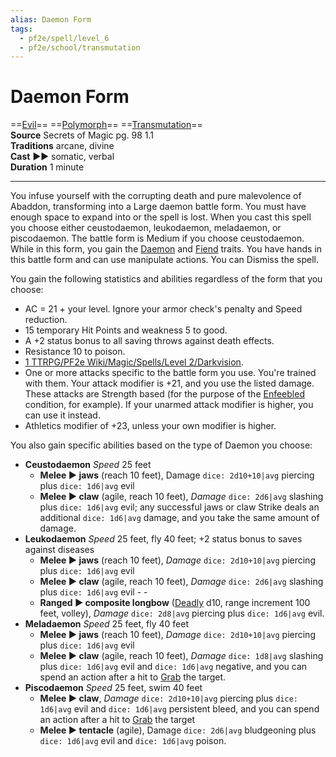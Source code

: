 ```yaml
---
alias: Daemon Form 
tags:
  - pf2e/spell/level_6
  - pf2e/school/transmutation
---
```


# Daemon Form

==[Evil](Evil.md)== ==[Polymorph](Polymorph.md)== ==[Transmutation](Transmutation.md)==  
__Source__ Secrets of Magic pg. 98 1.1  
**Traditions** arcane, divine  
**Cast** ►► somatic, verbal  
**Duration** 1 minute

---

You infuse yourself with the corrupting death and pure malevolence of Abaddon, transforming into a Large daemon battle form. You must have enough space to expand into or the spell is lost. When you cast this spell you choose either ceustodaemon, leukodaemon, meladaemon, or piscodaemon. The battle form is Medium if you choose ceustodaemon. While in this form, you gain the [Daemon](Daemon.md) and [Fiend](Fiend.md) traits. You have hands in this battle form and can use manipulate actions. You can Dismiss the spell.

You gain the following statistics and abilities regardless of the form that you choose:

- AC = 21 + your level. Ignore your armor check's penalty and Speed reduction.
- 15 temporary Hit Points and weakness 5 to good.
- A +2 status bonus to all saving throws against death effects.
- Resistance 10 to poison.
- [1 TTRPG/PF2e Wiki/Magic/Spells/Level 2/Darkvision](1%20TTRPG/PF2e%20Wiki/Magic/Spells/Level%202/Darkvision).
- One or more attacks specific to the battle form you use. You're trained with them. Your attack modifier is +21, and you use the listed damage. These attacks are Strength based (for the purpose of the [Enfeebled](Enfeebled.md) condition, for example). If your unarmed attack modifier is higher, you can use it instead.
- Athletics modifier of +23, unless your own modifier is higher.

You also gain specific abilities based on the type of Daemon you choose:

- **Ceustodaemon** _Speed_ 25 feet
	- **Melee ► jaws** (reach 10 feet), Damage `dice: 2d10+10|avg` piercing plus `dice: 1d6|avg` evil
	- **Melee ► claw** (agile, reach 10 feet), _Damage_ `dice: 2d6|avg` slashing plus `dice: 1d6|avg` evil; any successful jaws or claw Strike deals an additional `dice: 1d6|avg` damage, and you take the same amount of damage.
- **Leukodaemon** _Speed_ 25 feet, fly 40 feet; +2 status bonus to saves against diseases
	- **Melee ► jaws** (reach 10 feet), _Damage_ `dice: 2d10+10|avg` piercing plus `dice: 1d6|avg` evil
	- **Melee ► claw** (agile, reach 10 feet), _Damage_ `dice: 2d6|avg` slashing plus `dice: 1d6|avg` evil - -
	- **Ranged ► composite longbow** ([Deadly](Deadly.md) d10, range increment 100 feet, volley), _Damage_ `dice: 2d8|avg` piercing plus `dice: 1d6|avg` evil.
- **Meladaemon** _Speed_ 25 feet, fly 40 feet
	- **Melee ► jaws** (reach 10 feet), _Damage_ `dice: 2d10+10|avg` piercing plus `dice: 1d6|avg` evil
	- **Melee ► claw** (agile, reach 10 feet), _Damage_ `dice: 1d8|avg` slashing plus `dice: 1d6|avg` evil and `dice: 1d6|avg` negative, and you can spend an action after a hit to [Grab](Grab.md) the target.
- **Piscodaemon** _Speed_ 25 feet, swim 40 feet
	- **Melee ► claw**, _Damage_ `dice: 2d10+10|avg` piercing plus `dice: 1d6|avg` evil and `dice: 1d6|avg` persistent bleed, and you can spend an action after a hit to [Grab](Grab.md) the target
	- **Melee ► tentacle** (agile), Damage `dice: 2d6|avg` bludgeoning plus `dice: 1d6|avg` evil and `dice: 1d6|avg` poison.
